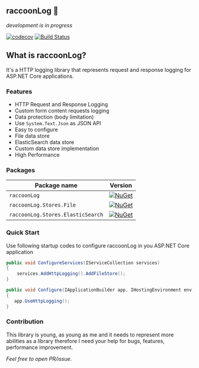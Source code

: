 
## raccoonLog 🦝 

_development is in progress_

[![codecov](https://codecov.io/gh/xsoheilalizadeh/raccoonLog/branch/master/graph/badge.svg)](https://codecov.io/gh/xsoheilalizadeh/raccoonLog)
[![Build Status](https://travis-ci.org/xsoheilalizadeh/raccoonLog.svg?branch=master)](https://travis-ci.org/xsoheilalizadeh/raccoonLog)

## What is raccoonLog?
It's a HTTP logging library that represents request and response logging for ASP.NET Core applications. 

### Features
- HTTP Request and Response Logging
- Custom form content requests logging  
- Data protection (body limitation)
- Use `System.Text.Json` as JSON API
- Easy to configure
- File data store
- ElasticSearch data store
- Custom data store implementation
- High Performance

### Packages

 Package name                              | Version                      
-------------------------------------------|-----------------------------
 `raccoonLog` | [![NuGet](https://img.shields.io/nuget/v/raccoonLog.svg?style=flat-square&label=nuget)](https://www.nuget.org/packages/raccoonLog/) 
 `raccoonLog.Stores.File` | [![NuGet](https://img.shields.io/nuget/v/raccoonLog.svg?style=flat-square&label=nuget)](https://www.nuget.org/packages/raccoonLog.Stores.File/) 
`raccoonLog.Stores.ElasticSearch` | [![NuGet](https://img.shields.io/nuget/v/raccoonLog.svg?style=flat-square&label=nuget)](https://www.nuget.org/packages/raccoonLog.Stores.ElasticSearch/) 

 ### Quick Start
 
 Use following startup codes to configure raccoonLog in you ASP.NET Core application

```c#
public void ConfigureServices(IServiceCollection services)
{
    services.AddHttpLogging().AddFileStore();
}

public void Configure(IApplicationBuilder app, IHostingEnvironment env)
{
   app.UseHttpLogging();
}
```

### Contribution
This library is young, as young as me and it needs to represent more abilities as a library therefore I need your help for bugs, features, performance improvement.

_Feel free to open PR/issue._

[doc]:https://github.com/xsoheilalizadeh/raccoonLog/wiki
[1]:https://soheilalizadeh.com/http-logging-in-asp-net-core/

